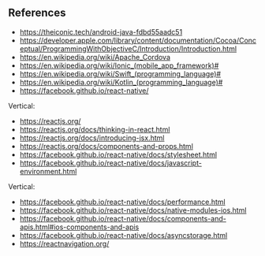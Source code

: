 ## References

- https://theiconic.tech/android-java-fdbd55aadc51
- https://developer.apple.com/library/content/documentation/Cocoa/Conceptual/ProgrammingWithObjectiveC/Introduction/Introduction.html
- https://en.wikipedia.org/wiki/Apache_Cordova
- https://en.wikipedia.org/wiki/Ionic_(mobile_app_framework)#
- https://en.wikipedia.org/wiki/Swift_(programming_language)#
- https://en.wikipedia.org/wiki/Kotlin_(programming_language)#
- https://facebook.github.io/react-native/

Vertical:

- https://reactjs.org/
- https://reactjs.org/docs/thinking-in-react.html
- https://reactjs.org/docs/introducing-jsx.html
- https://reactjs.org/docs/components-and-props.html
- https://facebook.github.io/react-native/docs/stylesheet.html
- https://facebook.github.io/react-native/docs/javascript-environment.html

Vertical:

- https://facebook.github.io/react-native/docs/performance.html
- https://facebook.github.io/react-native/docs/native-modules-ios.html
- https://facebook.github.io/react-native/docs/components-and-apis.html#ios-components-and-apis
- https://facebook.github.io/react-native/docs/asyncstorage.html
- https://reactnavigation.org/
